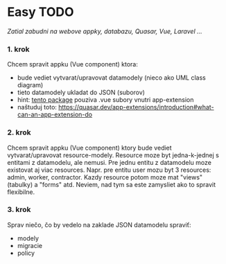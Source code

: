 # Easy TODO

*Zatial zabudni na webove appky, databazu, Quasar, Vue, Laravel ...*

### 1. krok

Chcem spravit appku (Vue component) ktora:

- bude vediet vytvarat/upravovat datamodely (nieco ako UML class diagram)
- tieto datamodely ukladat do JSON (suborov)
- hint: [tento package](https://github.com/nymphaea-v1/quasar-app-extension-q-tel-input/tree/master/ui) pouziva .vue
  subory
  vnutri app-extension
- naštuduj toto: https://quasar.dev/app-extensions/introduction#what-can-an-app-extension-do

### 2. krok

Chcem spravit appku (Vue component) ktory bude vediet vytvarat/upravovat resource-modely. Resource moze byt
jedna-k-jednej s entitami z datamodelu, ale nemusi. Pre jednu entitu z datamodelu moze existovat aj viac resources.
Napr. pre entitu user mozu byt 3 resources: admin, worker, contractor. Kazdy resource potom moze mat "views" (tabulky)
a "forms" atd. Neviem, nad tym sa este zamysliet ako to spravit flexibilne.

### 3. krok

Sprav niečo, čo by vedelo na zaklade JSON datamodelu spraviť:

- modely
- migracie
- policy 
